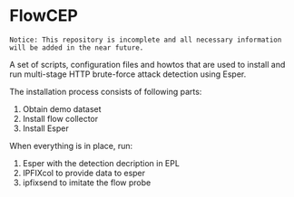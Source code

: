# FlowCEP

```
Notice: This repository is incomplete and all necessary information will be added in the near future.
```

A set of scripts, configuration files and howtos that are used to install and run multi-stage HTTP brute-force attack detection using Esper.

The installation process consists of following parts:

1. Obtain demo dataset
1. Install flow collector
1. Install Esper

When everything is in place, run:
1. Esper with the detection decription in EPL
1. IPFIXcol to provide data to esper
1. ipfixsend to imitate the flow probe
